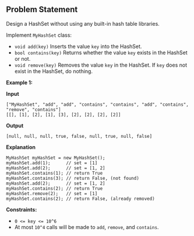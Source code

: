 ## Problem Statement

Design a HashSet without using any built-in hash table libraries.

Implement `MyHashSet` class:

-   `void add(key)` Inserts the value `key` into the HashSet.
-   `bool contains(key)` Returns whether the value `key` exists in the HashSet or not.
-   `void remove(key)` Removes the value `key` in the HashSet. If `key` does not exist in the HashSet, do nothing.

**Example 1:**

**Input**
```text
["MyHashSet", "add", "add", "contains", "contains", "add", "contains", "remove", "contains"]
[[], [1], [2], [1], [3], [2], [2], [2], [2]]
```

**Output**
```text
[null, null, null, true, false, null, true, null, false]
```

**Explanation**
```text
MyHashSet myHashSet = new MyHashSet();
myHashSet.add(1);      // set = [1]
myHashSet.add(2);      // set = [1, 2]
myHashSet.contains(1); // return True
myHashSet.contains(3); // return False, (not found)
myHashSet.add(2);      // set = [1, 2]
myHashSet.contains(2); // return True
myHashSet.remove(2);   // set = [1]
myHashSet.contains(2); // return False, (already removed)
```

**Constraints:**

-   `0 <= key <= 10^6`
-   At most `10^4` calls will be made to `add`, `remove`, and `contains`.